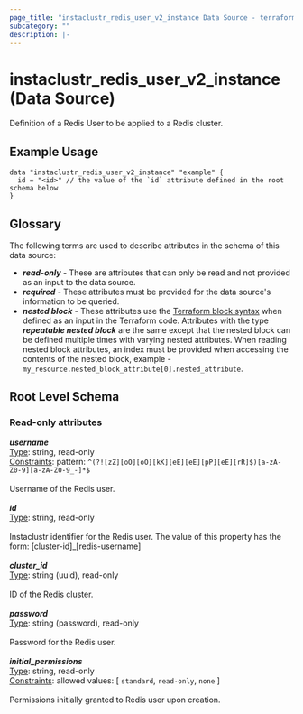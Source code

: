 ```yaml
---
page_title: "instaclustr_redis_user_v2_instance Data Source - terraform-provider-instaclustr"
subcategory: ""
description: |-
---
```


# instaclustr_redis_user_v2_instance (Data Source)
Definition of a Redis User to be applied to a Redis cluster.
## Example Usage
```
data "instaclustr_redis_user_v2_instance" "example" { 
  id = "<id>" // the value of the `id` attribute defined in the root schema below
}
```
## Glossary
The following terms are used to describe attributes in the schema of this data source:
- **_read-only_** - These are attributes that can only be read and not provided as an input to the data source.
- **_required_** - These attributes must be provided for the data source's information to be queried.
- **_nested block_** - These attributes use the [Terraform block syntax](https://www.terraform.io/language/attr-as-blocks) when defined as an input in the Terraform code. Attributes with the type **_repeatable nested block_** are the same except that the nested block can be defined multiple times with varying nested attributes. When reading nested block attributes, an index must be provided when accessing the contents of the nested block, example - `my_resource.nested_block_attribute[0].nested_attribute`.
## Root Level Schema
### Read-only attributes
*___username___*<br>
<ins>Type</ins>: string, read-only<br>
<ins>Constraints</ins>: pattern: `^(?![zZ][oO][oO][kK][eE][eE][pP][eE][rR]$)[a-zA-Z0-9][a-zA-Z0-9_-]*$`<br><br>Username of the Redis user.<br><br>
*___id___*<br>
<ins>Type</ins>: string, read-only<br>
<br>Instaclustr identifier for the Redis user. The value of this property has the form: [cluster-id]_[redis-username]<br><br>
*___cluster_id___*<br>
<ins>Type</ins>: string (uuid), read-only<br>
<br>ID of the Redis cluster.<br><br>
*___password___*<br>
<ins>Type</ins>: string (password), read-only<br>
<br>Password for the Redis user.<br><br>
*___initial_permissions___*<br>
<ins>Type</ins>: string, read-only<br>
<ins>Constraints</ins>: allowed values: [ `standard`, `read-only`, `none` ]<br><br>Permissions initially granted to Redis user upon creation.<br><br>
